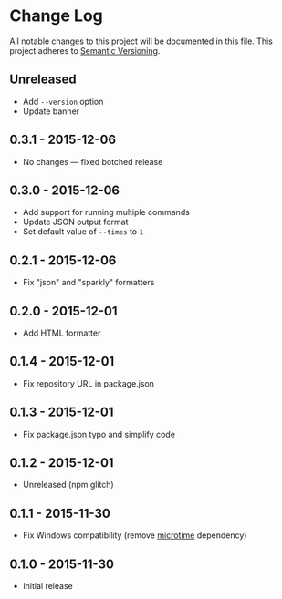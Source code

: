 # Change Log
All notable changes to this project will be documented in this file.
This project adheres to [Semantic Versioning](http://semver.org/).

## Unreleased
- Add `--version` option
- Update banner

## 0.3.1 - 2015-12-06
- No changes — fixed botched release

## 0.3.0 - 2015-12-06
- Add support for running multiple commands
- Update JSON output format
- Set default value of `--times` to `1`

## 0.2.1 - 2015-12-06
- Fix "json" and "sparkly" formatters

## 0.2.0 - 2015-12-01
- Add HTML formatter

## 0.1.4 - 2015-12-01
- Fix repository URL in package.json

## 0.1.3 - 2015-12-01
- Fix package.json typo and simplify code

## 0.1.2 - 2015-12-01
- Unreleased (npm glitch)

## 0.1.1 - 2015-11-30
- Fix Windows compatibility (remove [microtime][microtime] dependency)

## 0.1.0 - 2015-11-30
- Initial release

[microtime]: https://github.com/wadey/node-microtime

